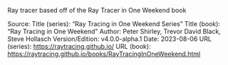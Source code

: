 Ray tracer based off of the Ray Tracer in One Weekend book

Source:
Title (series): “Ray Tracing in One Weekend Series”
Title (book): “Ray Tracing in One Weekend”
Author: Peter Shirley, Trevor David Black, Steve Hollasch
Version/Edition: v4.0.0-alpha.1
Date: 2023-08-06
URL (series): https://raytracing.github.io/
URL (book): https://raytracing.github.io/books/RayTracingInOneWeekend.html
